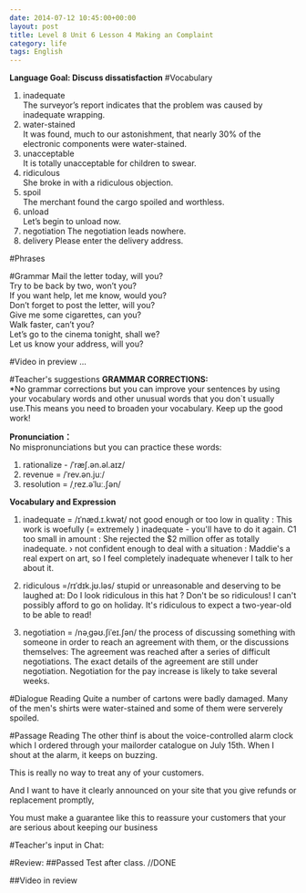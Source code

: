 ```yaml
---
date: 2014-07-12 10:45:00+00:00
layout: post
title: Level 8 Unit 6 Lesson 4 Making an Complaint
category: life
tags: English
---
```

**Language Goal: Discuss dissatisfaction**
#Vocabulary
1. inadequate  
The surveyor’s report indicates that the problem was caused by inadequate wrapping.
2. water-stained  
It was found, much to our astonishment, that nearly 30% of the electronic components were water-stained.
3. unacceptable  
It is totally unacceptable for children to swear.
4. ridiculous  
She broke in with a ridiculous objection.
5. spoil  
The merchant found the cargo spoiled and worthless.
6. unload  
Let’s begin to unload now.
7. negotiation
The negotiation leads nowhere.
8. delivery
Please enter the delivery address.

#Phrases

#Grammar
Mail the letter today, will you?   
Try to be back by two, won’t you?  
If you want help, let me know, would you?  
Don’t forget to post the letter, will you?  
Give me some cigarettes, can you?  
Walk faster, can’t you?  
Let’s go to the cinema tonight, shall we?  
Let us know your address, will you?  

#Video in preview
...


#Teacher's suggestions
**GRAMMAR CORRECTIONS:**  
*No grammar corrections but you can improve your sentences by using your vocabulary words and other unusual words that you don`t usually use.This means you need to broaden your vocabulary. Keep up the good work!

**Pronunciation：**  
No mispronunciations but you can practice these words:  
1. rationalize - /ˈræʃ.ən.əl.aɪz/   
2. revenue = /ˈrev.ən.juː/  
3. resolution = /ˌrez.əˈluː.ʃən/

**Vocabulary and Expression**  

1. inadequate = /ɪˈnæd.ɪ.kwət/ not good enough or too low in quality : This work is woefully (= extremely ) inadequate - you'll have to do it again. C1 too small in amount : She rejected the $2 million offer as totally inadequate. › not confident enough to deal with a situation : Maddie's a real expert on art, so I feel completely inadequate whenever I talk to her about it. 

2. ridiculous =/rɪˈdɪk.jʊ.ləs/ stupid or unreasonable and deserving to be laughed at: Do I look ridiculous in this hat ? Don't be so ridiculous! I can't possibly afford to go on holiday. It's ridiculous to expect a two-year-old to be able to read!

3. negotiation = /nəˌɡəʊ.ʃiˈeɪ.ʃən/ the process of discussing something with someone in order to reach an agreement with them, or the discussions themselves: The agreement was reached after a series of difficult negotiations. The exact details of the agreement are still under negotiation. Negotiation for the pay increase is likely to take several weeks.

#Dialogue Reading
Quite a number of cartons were badly damaged. Many of the men's shirts were water-stained and some of them were serverely spoiled.

#Passage Reading
The other thinf is about the voice-controlled alarm clock which I ordered through your mailorder catalogue on July 15th. When I shout at the alarm, it keeps on buzzing.

This is really no way to treat any of your customers.

And I want to have it clearly announced on your site that you give refunds or replacement promptly,

You must make a guarantee like this to reassure your customers that your are serious about keeping our business

#Teacher's input in Chat:  


#Review:
##Passed Test after class.
//DONE

##Video in review
